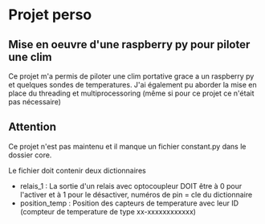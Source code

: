 # Projet perso

## Mise en oeuvre d'une raspberry py pour piloter une clim

Ce projet m'a permis de piloter une clim portative grace a un raspberry py et quelques sondes de temperatures.
J'ai également pu aborder la mise en place du threading et multiprocessoring (même si pour ce projet ce n'était pas nécessaire)

## Attention
Ce projet n'est pas maintenu et il manque un fichier constant.py dans le dossier core.

Le fichier doit contenir deux dictionnaires 
  - relais_1 : 
La sortie d'un relais avec optocoupleur DOIT être à 0 pour l'activer
 et à 1 pour le désactiver, numéros de pin = cle du dictionnaire
  - position_temp :
    Position des capteurs de temperature avec leur ID (compteur de temperature de type xx-xxxxxxxxxxxx)


